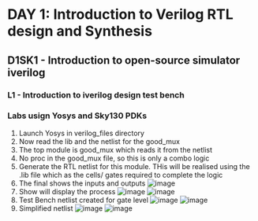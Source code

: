 # DAY 1: Introduction to Verilog RTL design and Synthesis

## D1SK1 - Introduction to open-source simulator iverilog

### L1 - Introduction to iverilog design test bench


### Labs usign Yosys and Sky130 PDKs
  1. Launch Yosys in verilog_files directory
  2. Now read the lib and the netlist for the good_mux
  3. The top module is good_mux which reads it from the netlist
  4. No proc in the good_mux file, so this is only a combo logic
  5. Generate the RTL netlist for this module. THis will be realised using the .lib file which as the cells/ gates required to complete the logic
  6. The final shows the inputs and outputs
     ![image](https://github.com/user-attachments/assets/36c34cbe-4374-4f3b-a5e8-1b6709aac5a7)
  7. Show will display the process
     ![image](https://github.com/user-attachments/assets/489899b3-e5cb-4ef7-80d0-0de957cdb926)
     ![image](https://github.com/user-attachments/assets/dfa0fbd6-4688-4abd-86b2-712f6dd96001)
  8. Test Bench netlist created for gate level
     ![image](https://github.com/user-attachments/assets/029041ab-1b4b-48df-a0bd-d6df0f5e7113)
     ![image](https://github.com/user-attachments/assets/7d602651-bc90-4165-8ff6-6c7efd6d400c)
  9. Simplified netlist
      ![image](https://github.com/user-attachments/assets/3f403465-5bf7-4ac0-a017-c00b206957cd)
      ![image](https://github.com/user-attachments/assets/6a707977-4219-4e43-91c6-b233b885ecbd)
     




